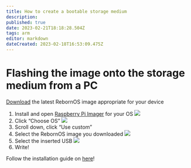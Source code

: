 ```yaml
---
title: How to create a bootable storage medium
description: 
published: true
date: 2023-02-21T18:18:28.504Z
tags: arm
editor: markdown
dateCreated: 2023-02-18T16:53:09.475Z
---
```


# Flashing the image onto the storage medium from a PC

[Download](https://www.rebornos.org/download-arm) the latest RebornOS image appropriate for your device

1.  Install and open [Raspberry Pi Imager](https://www.raspberrypi.com/software/) for your OS 
![](https://de.mirror.rebornos.org/pics/imagermain.png)
2.  Click “Choose OS”
![](https://de.mirror.rebornos.org/pics/imageros.png)
3.  Scroll down, click “Use custom”
4.  Select the RebornOS image you downloaded
![](https://de.mirror.rebornos.org/pics/imagerimg.png)
5.  Select the inserted USB
![](https://de.mirror.rebornos.org/pics/imagersellected.png)
6.  Write!

Follow the installation guide on [here](/en/arm/install)!